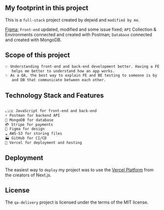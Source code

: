 ## My footprint in this project
This is a `full-stack` project created by dejwid and `modified by me`.

[Figma](https://www.figma.com/design/RWUgo3oeoUkHnKkPN4E1uI/QA-Delivery?node-id=0-1&t=g5JmmlmJHaZiswR4-1);
`Front-end` updated, modified and some issue fixed;
`API` Collection & Environments connected and created with Postman;
`Database` connected and created with MongoDB.

## Scope of this project

```bash
✨ Understanding front-end and back-end development better. Having a FE and a BE that communicate,
   helps me better to understand how an app works.
✨ As a QA, the best way to explain FE and BE testing to someone is by having a project with FE, API
   and DB that communicate between each other.
```

## Technology Stack and Features

```bash

｡🇯‌🇸‌‌ JavaScript for front-end and back-end
⚡ Postman for backend API
💾 MongoDB for database
💳 Stripe for payments
🎨 Figma for design
☁️ AWS-S3 for storing files
🏭 GitHub for CI/CD
🚀 Vercel for deployment and hosting

```

## Deployment

The easiest way to `deploy` my project was to use the [Vercel Platform](https://vercel.com/new?utm_medium=default-template&filter=next.js&utm_source=create-next-app&utm_campaign=create-next-app-readme) from the creators of Next.js.

## License

The `qa-delivery` project is licensed under the terms of the MIT license.
